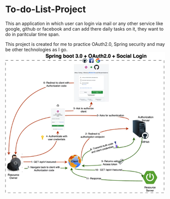 # To-do-List-Project
This an application in which user can login via mail or any other service like google, github or facebook and can add there daily tasks on it, they want to do in paritcular time span.

This project is created for me to practice OAuth2.0, Spring security and may be other technologies as I go.
![OAuth 2.0 request flow diagram](https://github.com/GargSaurab/To-do-List-Project/blob/main/Bouali%20Ali%20-%20OAuth2%20&%20Spring%20boot%203%20&%20Social%20login%20never%20been%20easier%20%5B2WNjmT2z7c4%20-%201079x607%20-%2010m24s%5D.png?raw=true)
